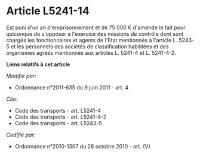 # Article L5241-14

Est puni d'un an d'emprisonnement et de 75 000 € d'amende le fait pour quiconque de s'opposer à l'exercice des missions de
contrôle dont sont chargés les fonctionnaires et agents de l'Etat mentionnés à l'article L. 5243-5 et les personnels des
sociétés de classification habilitées et des organismes agréés mentionnés aux articles L. 5241-4 et L. 5241-4-2.

**Liens relatifs à cet article**

_Modifié par_:

  - Ordonnance n°2011-635 du 9 juin 2011 - art. 4

_Cite_:

  - Code des transports - art. L5241-4
  - Code des transports - art. L5241-4-2
  - Code des transports - art. L5243-5

_Codifié par_:

  - Ordonnance n°2010-1307 du 28 octobre 2010 - art. (V)
